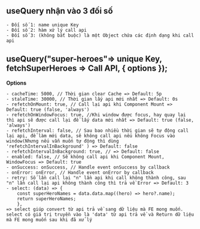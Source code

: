 ## useQuery nhận vào 3 đối số

    - Đối số 1: name unique Key
    - Đối số 2: hàm xứ lý call api
    - Đối số 3: (không bắt buộc) là một Object chứa các định dạng khi call api

## useQuery("super-heroes"=> unique Key, fetchSuperHeroes => Call API, { options });

**Options**

    - cacheTime: 5000, // Thời gian clear Cache => Default: 5p
    - staleTime: 30000, // Thời gian lấy api mới nhất => Default: 0s
    - refetchOnMount: true, // Call lại api khi Component Mount => Default: true (false, 'always')
    - refetchOnWindowFocus: true, //Khi window được focus, hay quay lại thì api sẽ được call lại để lấy data mới nhất => Default: true (false, 'always')
    - refetchInterval: false, // Sau bao nhiều thời gian sẽ tự động call lại api, để làm mới data, sẽ không call api nếu không Focus vào window(Nhưng nếu vẫn muốn tự động thì dùng 'refetchIntervalInBackground' ) => Default: false
    - refetchIntervalInBackground: true, // => Default: false
    - enabled: false, // Sẽ không call api khi Component Mount, WindowFocus => Default: true
    - onSuccess: onSuccess, // Handle event onSuccess by callback
    - onError: onError, // Handle event onError by callback
    - retry: Số lần call lại "n" lần api khi call không thành công, sau "n" lần call lại api không thành công thì trả về Error => Default: 3
    - select: (data) => {
        const superHeroNames = data.data.map((hero) => hero?.name);
        return superHeroNames;
        },
    => select giúp convert từ api trả về sang dữ liệu mà FE mong muốn. select có giá trị truyền vào là 'data' từ api trả về và Return dữ liệu mà FE mong muốn sau khi đã xử lý
